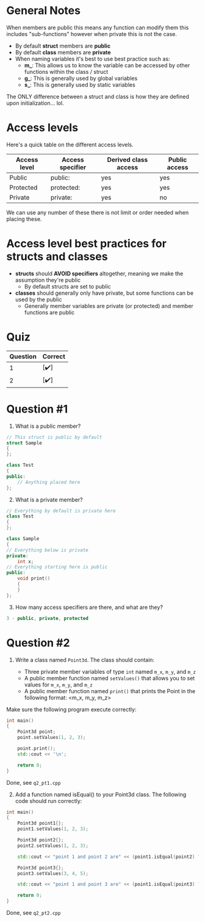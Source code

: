 # General Notes

When members are public this means any function can modify them this includes "sub-functions" however when private this is not the case.

- By default **struct** members are **public**
- By default **class** members are **private**
- When naming variables it's best to use best practice such as:
    - **m_**: This allows us to know the variable can be accessed by other functions within the class / struct
    - **g_**: This is generally used by global variables
    - **s_**: This is generally used by static variables

The ONLY difference between a struct and class is how they are defined upon initialization... lol.

# Access levels

Here's a quick table on the different access levels.

| Access level | Access specifier | Derived class access | Public access |
| --- | --- | --- | --- |
| Public | public: | yes | yes | yes |
| Protected | protected: | yes | yes | no |
| Private | private: | yes | no | no |

We can use any number of these there is not limit or order needed when placing these.

# Access level best practices for structs and classes

- **structs** should **AVOID specifiers** altogether, meaning we make the assumption they're public
    - By default structs are set to public
- **classes** should generally only have private, but some functions can be used by the public
    - Generally member variables are private (or protected) and member functions are public

# Quiz

| Question | Correct |
| --- | --- |
| 1 | [:heavy_check_mark:] |
| 2 | [:heavy_check_mark:] |

# Question #1

1. What is a public member?

```cpp
// This struct is public by default 
struct Sample
{
};

class Test
{
public:
    // Anything placed here
};
```

2. What is a private member?

```cpp
// Everything by default is private here
class Test
{
};

class Sample
{
// Everything below is private
private:
    int x;
// Everything starting here is public
public:
    void print()
    {
    }
};
```

3. How many access specifiers are there, and what are they?

```cpp
3 - public, private, protected
```

# Question #2

1. Write a class named `Point3d`. The class should contain:

    - Three private member variables of type `int` named `m_x`, `m_y`, and `m_z`
    - A public member function named `setValues()` that allows you to set values for `m_x`, `m_y`, and `m_z`
    - A public member function named `print()` that prints the Point in the following format: <m_x, m_y, m_z>

Make sure the following program execute correctly:

```cpp
int main()
{
    Point3d point;
    point.setValues(1, 2, 3);

    point.print();
    std::cout << '\n';

    return 0;
}
```

Done, see `q2_pt1.cpp`

2. Add a function named isEqual() to your Point3d class. The following code should run correctly:

```cpp
int main()
{
	Point3d point1{};
	point1.setValues(1, 2, 3);

	Point3d point2{};
	point2.setValues(1, 2, 3);

	std::cout << "point 1 and point 2 are" << (point1.isEqual(point2) ? "" : " not") << " equal\n";

	Point3d point3{};
	point3.setValues(3, 4, 5);

	std::cout << "point 1 and point 3 are" << (point1.isEqual(point3) ? "" : " not") << " equal\n";

	return 0;
}
```

Done, see `q2_pt2.cpp`
